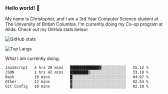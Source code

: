### Hello world! 👋
My name is Christopher, and I am a 3rd Year Computer Science student at The University of British Columbia. I'm currently doing my Co-op program at Alida.
Check out my GitHub stats below: 

![GitHub stats](https://github-readme-stats-chrishadrian.vercel.app/api?username=chrishadrian&hide=contribs,issues&count_private=true&show_icons=true&theme=tokyonight)

![Top Langs](https://github-readme-stats-chrishadrian.vercel.app/api/top-langs/?username=chrishadrian&exclude_repo=prodify,cpsc221&layout=compact&theme=tokyonight&langs_count=4)

What I am currently doing:
<!--START_SECTION:waka-->

```txt
JavaScript   4 hrs 29 mins   █████████████▓░░░░░░░░░░░   55.12 %
JSON         2 hrs 42 mins   ████████▒░░░░░░░░░░░░░░░░   33.18 %
Bash         19 mins         █░░░░░░░░░░░░░░░░░░░░░░░░   04.07 %
Other        12 mins         ▓░░░░░░░░░░░░░░░░░░░░░░░░   02.54 %
Git Config   10 mins         ▓░░░░░░░░░░░░░░░░░░░░░░░░   02.10 %
```

<!--END_SECTION:waka-->
<!-- [![willianrod's wakatime stats](https://github-readme-stats.vercel.app/api/wakatime?username=chrishadrian)](https://github.com/anuraghazra/github-readme-stats) -->

<!--
- 🔭 I’m currently working on ...
- 🌱 I’m currently learning ...
- 👯 I’m looking to collaborate on ...
- 🤔 I’m looking for help with ...
- 💬 Ask me about ...
- 📫 How to reach me: ...
- 😄 Pronouns: ...
- ⚡ Fun fact: ...
-->
